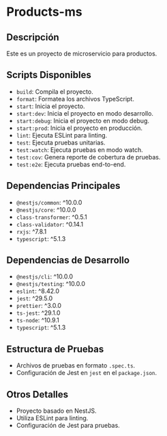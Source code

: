 # Products-ms

## Descripción
Este es un proyecto de microservicio para productos.

## Scripts Disponibles
- `build`: Compila el proyecto.
- `format`: Formatea los archivos TypeScript.
- `start`: Inicia el proyecto.
- `start:dev`: Inicia el proyecto en modo desarrollo.
- `start:debug`: Inicia el proyecto en modo debug.
- `start:prod`: Inicia el proyecto en producción.
- `lint`: Ejecuta ESLint para linting.
- `test`: Ejecuta pruebas unitarias.
- `test:watch`: Ejecuta pruebas en modo watch.
- `test:cov`: Genera reporte de cobertura de pruebas.
- `test:e2e`: Ejecuta pruebas end-to-end.

## Dependencias Principales
- `@nestjs/common`: ^10.0.0
- `@nestjs/core`: ^10.0.0
- `class-transformer`: ^0.5.1
- `class-validator`: ^0.14.1
- `rxjs`: ^7.8.1
- `typescript`: ^5.1.3

## Dependencias de Desarrollo
- `@nestjs/cli`: ^10.0.0
- `@nestjs/testing`: ^10.0.0
- `eslint`: ^8.42.0
- `jest`: ^29.5.0
- `prettier`: ^3.0.0
- `ts-jest`: ^29.1.0
- `ts-node`: ^10.9.1
- `typescript`: ^5.1.3

## Estructura de Pruebas
- Archivos de pruebas en formato `.spec.ts`.
- Configuración de Jest en `jest` en el `package.json`.

## Otros Detalles
- Proyecto basado en NestJS.
- Utiliza ESLint para linting.
- Configuración de Jest para pruebas.
